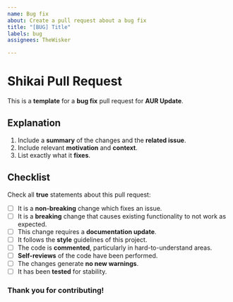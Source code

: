 ```yaml
---
name: Bug fix
about: Create a pull request about a bug fix
title: "[BUG] Title"
labels: bug
assignees: TheWisker

---
```


# Shikai Pull Request

This is a **template** for a **bug fix** pull request for **AUR Update**.

## Explanation

1. Include a **summary** of the changes and the **related issue**.
2. Include relevant **motivation** and **context**.
4. List exactly what it **fixes**.

## Checklist

Check all **true** statements about this pull request:

- [ ] It is a **non-breaking** change which fixes an issue.
- [ ] It is a **breaking** change that causes existing functionality to not work as expected.
- [ ] This change requires a **documentation update**.
- [ ] It follows the **style** guidelines of this project.
- [ ] The code is **commented**, particularly in hard-to-understand areas.
- [ ] **Self-reviews** of the code have been performed.
- [ ] The changes generate **no new warnings**.
- [ ] It has been **tested** for stability.

### Thank you for contributing!